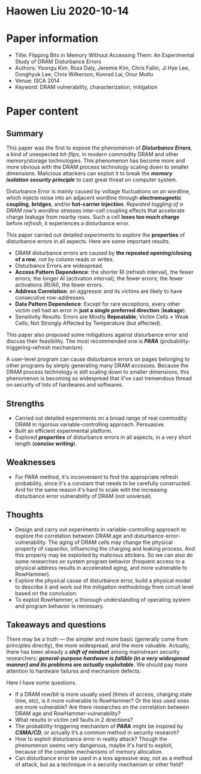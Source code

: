 # Haowen Liu  2020-10-14

# Paper information

- Title: Flipping Bits in Memory Without Accessing Them: An Experimental Study of DRAM Disturbance Errors
- Authors: Yoongu Kim, Ross Daly, Jeremie Kim, Chris Fallin, Ji Hye Lee, Donghyuk Lee, Chris Wilkerson, Konrad Lai, Onur Mutlu
- Venue: ISCA 2014
- Keyword: DRAM vulnerability, characterization, mitigation

# Paper content

## Summary
This paper was the first to expose the phenomenon of ***Disturbance Errors***, a kind of unexpected *bit-flips*, in modern commodity DRAM and other memory/storage tochnologies. This phenomenon has become more and more obvious with the DRAM process technology scaling down to smaller dimensions. Malicious attackers can exploit it to break the ***memory isolation*** ***security principle*** to cast great threat on computer system.

Disturbance Error is mainly caused by voltage fluctuations on an wordline, which injects noise into an adjacent wordline through **electromagnetic coupling**, **bridges**, and/or **hot-carrier injection**. *Repeated toggling of a DRAM row’s wordline* stresses inter-cell coupling effects that accelerate charge leakage from nearby rows. Such a cell **loses too much charge** before *refresh*, it experiences a disturbance error.

This paper carried out detailed experiments to explore the **properties** of disturbance errors in all aspects. Here are some important results.

- DRAM disturbance errors are caused by **the repeated opening/closing of a row**, *not* by column reads or writes.
- Disturbance Errors are widespread.
- **Access Pattern Dependence**: the shorter RI (refresh interval), the fewer errors; the longer AI (activation interval), the fewer errors; the fewer activations (RI/AI), the fewer errors.
- **Address Correlation**: an aggressor and its victims are likely to have consecutive row-addresses.
- **Data Pattern Dependence**: Except for rare exceptions, every other victim cell had an error in **just a single preferred direction** (**leakage**).
- Sensitivity Results: Errors are Mostly **Repeatable**; Victim Cells $\ne$ Weak Cells; Not Strongly Affected by Temperature (but affected).

This paper also proposed some mitigations against disturbance error and discuss their feasibility. The most recommended one is ***PARA*** (probability-triggering-refresh mechanism).

A user-level program can cause disturbance errors on pages belonging to other programs by simply generating many DRAM accesses. Because the DRAM process technology is still scaling down to smaller dimensions, this phenomenon is becoming so widespread that it’ve cast tremendous thread on security of lots of hardwares and softwares.

## Strengths

- Carried out detailed experiments on a broad range of real commodity DRAM in rigorous variable-controlling approach. Persuasive.
- Built an efficient experimental platform.
- Explored ***properties*** of disturbance errors in all aspects, in a very short length (***concise writing***). 

## Weaknesses

- For PARA method, it's inconvenient to find the appropriate refresh probability, since it's a constant that needs to be carefully constructed. And for the same reason it's hard to scale with the increasing disturbance error vulnerability of DRAM (not universal).

## Thoughts
- Design and carry out experiments in variable-controlling approach to explore the correlation between DRAM age and disturbance-error-vulnerability. The aging of DRAM cells may change the physical property of capacitor, influencing the charging and leaking process. And this property may be exploited by malicious attckers. So we can also do some researches on system program behavior (frequent access to a physical address results in accelerated aging, and more vulnerable to RowHammer).
- Explore the physical cause of disturbance error, build a physical model to describe it and work out the mitigation methodology from circuit level based on the conclusion.
- To exploit RowHammer, a thorough understanding of operating system and program behavior is necessary.

## Takeaways and questions
There may be a truth — the simpler and more basic (generally come from principles directly), the more widespread, and the more valuable. Actually, there has been already a ***shift of mindset*** among mainstream security researchers: ***general-purpose hardware is fallible (in a very widespread manner) and its problems are actually exploitable***. We should pay more attention to hardware failures and mechanism defects.

Here I have some questions.

- If a DRAM row/bit is more usually used (times of access, charging state time, etc), is it more vulnerable to RowHammer? Or the less used ones are more vulnerable? Are there researches on the correlation between DRAM age and RowHammer-vulnerability?
- What results in victim cell faults in 2 directions?
- The probability-triggering mechanism of ***PARA*** might be inspired by ***CSMA/CD***, or actually it’s a common method in security research?
- How to exploit disturbance error in reality attack? Though the phenomenon seems very dangerous, maybe it's hard to exploit, because of the complex mechanisms of memory allocation.
- Can disturbance error be used in a less agressive way, not as a method of attack, but as a technique in a security mechanism or other field?
